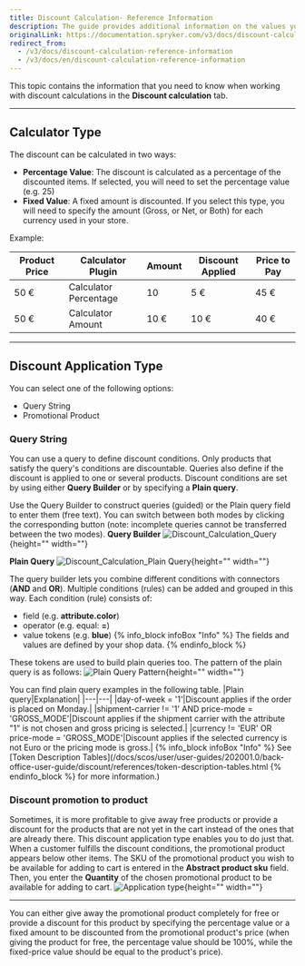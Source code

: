 ```yaml
---
title: Discount Calculation- Reference Information
description: The guide provides additional information on the values you use when working with discount calculations in the Back Office.
originalLink: https://documentation.spryker.com/v3/docs/discount-calculation-reference-information
redirect_from:
  - /v3/docs/discount-calculation-reference-information
  - /v3/docs/en/discount-calculation-reference-information
---
```


This topic contains the information that you need to know when working with discount calculations in the **Discount calculation** tab.
***

## Calculator Type
The discount can be calculated in two ways:
* **Percentage Value**: The discount is calculated as a percentage of the discounted items. If selected, you will need to set the percentage value (e.g. 25) 
* **Fixed Value**: A fixed amount is discounted. If you select this type, you will need to specify the amount (Gross, or Net, or Both) for each currency used in your store. 

Example:

| Product Price | Calculator Plugin | Amount | Discount Applied | Price to Pay |
| --- | --- | --- | --- | --- |
| 50 € | Calculator Percentage | 10 |5 € | 45 € |
| 50 €| Calculator Amount | 10 €| 10 €| 40 €|
***
## Discount Application Type
You can select one of the following options:
* Query String
* Promotional Product

### Query String
You can use a query to define discount conditions. Only products that satisfy the query's conditions are discountable. Queries also define if the discount is applied to one or several products. Discount conditions are set by using either **Query Builder** or by specifying a **Plain query**.

Use the Query Builder to construct queries (guided) or the Plain query field to enter them (free text). You can switch between both modes by clicking the corresponding button (note: incomplete queries cannot be transferred between the two modes).
**Query Builder**
![Discount_Calculation_Query](https://spryker.s3.eu-central-1.amazonaws.com/docs/User+Guides/Back+Office+User+Guides/Discount/Discount+Calculation:+Reference+Information/query-string.png){height="" width=""}

**Plain Query**
![Discount_Calculation_Plain Query](https://spryker.s3.eu-central-1.amazonaws.com/docs/User+Guides/Back+Office+User+Guides/Discount/Discount+Calculation:+Reference+Information/discount-calculation-plain-query.png){height="" width=""}

The query builder lets you combine different conditions with connectors (**AND** and **OR**). Multiple conditions (rules) can be added and grouped in this way. Each condition (rule) consists of:
* field (e.g. **attribute.color**)
* operator (e.g. equal: **=**)
* value tokens (e.g. **blue**) 
{% info_block infoBox "Info" %}
The fields and values are defined by your shop data.
{% endinfo_block %}

These tokens are used to build plain queries too. The pattern of the plain query is as follows:
![Plain Query Pattern](https://spryker.s3.eu-central-1.amazonaws.com/docs/User+Guides/Back+Office+User+Guides/Discount/Discount+Calculation:+Reference+Information/plain-query-pattern.png){height="" width=""}

You can find plain query examples in the following table.
|Plain query|Explanation|
|---|---|
|day-of-week = '1'|Discount applies if the order is placed on Monday.|
|shipment-carrier != '1' AND price-mode = 'GROSS_MODE'|Discount applies if the shipment carrier with the attribute "1" is not chosen and gross pricing is selected.|
|currency != 'EUR' OR price-mode = 'GROSS_MODE'|Discount applies if the selected currency is not Euro or the pricing mode is gross.|
{% info_block infoBox "Info" %}
See [Token Description Tables](/docs/scos/user/user-guides/202001.0/back-office-user-guide/discount/references/token-description-tables.html
{% endinfo_block %} for more information.)

### Discount promotion to product
Sometimes, it is more profitable to give away free products or provide a discount for the products that are not yet in the cart instead of the ones that are already there. This discount application type enables you to do just that. When a customer fulfills the discount conditions, the promotional product appears below other items. The SKU of the promotional product you wish to be available for adding to cart is entered in the **Abstract product sku** field. Then, you enter the **Quantity** of the chosen promotional product to be available for adding to cart.
![Application type](https://spryker.s3.eu-central-1.amazonaws.com/docs/User+Guides/Back+Office+User+Guides/Discount/Discount+Calculation:+Reference+Information/Application+type.png){height="" width=""}
***
You can either give away the promotional product completely for free or provide a discount for this product by specifying the percentage value or a fixed amount to be discounted from the promotional product's price (when giving the product for free, the percentage value should be 100%, while the fixed-price value should be equal to the product's price).

